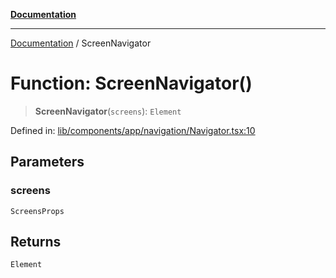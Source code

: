 [**Documentation**](../README.md)

***

[Documentation](../README.md) / ScreenNavigator

# Function: ScreenNavigator()

> **ScreenNavigator**(`screens`): `Element`

Defined in: [lib/components/app/navigation/Navigator.tsx:10](https://github.com/aldesgroup/goaldn/blob/6a7943d02984b1a6b41d76a3a483a1484b644076/lib/components/app/navigation/Navigator.tsx#L10)

## Parameters

### screens

`ScreensProps`

## Returns

`Element`
